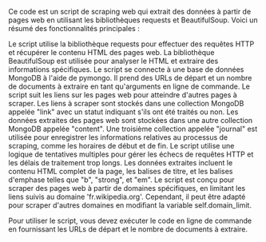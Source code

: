 Ce code est un script de scraping web qui extrait des données à partir de pages web en utilisant les bibliothèques requests et BeautifulSoup. Voici un résumé des fonctionnalités principales :

Le script utilise la bibliothèque requests pour effectuer des requêtes HTTP et récupérer le contenu HTML des pages web.
La bibliothèque BeautifulSoup est utilisée pour analyser le HTML et extraire des informations spécifiques.
Le script se connecte à une base de données MongoDB à l'aide de pymongo.
Il prend des URLs de départ et un nombre de documents à extraire en tant qu'arguments en ligne de commande.
Le script suit les liens sur les pages web pour atteindre d'autres pages à scraper.
Les liens à scraper sont stockés dans une collection MongoDB appelée "link" avec un statut indiquant s'ils ont été traités ou non.
Les données extraites des pages web sont stockées dans une autre collection MongoDB appelée "content".
Une troisième collection appelée "journal" est utilisée pour enregistrer les informations relatives au processus de scraping, comme les horaires de début et de fin.
Le script utilise une logique de tentatives multiples pour gérer les échecs de requêtes HTTP et les délais de traitement trop longs.
Les données extraites incluent le contenu HTML complet de la page, les balises de titre, et les balises d'emphase telles que "b", "strong", et "em".
Le script est conçu pour scraper des pages web à partir de domaines spécifiques, en limitant les liens suivis au domaine 'fr.wikipedia.org'. Cependant, il peut être adapté pour scraper d'autres domaines en modifiant la variable self.domain_limit.

Pour utiliser le script, vous devez exécuter le code en ligne de commande en fournissant les URLs de départ et le nombre de documents à extraire.
